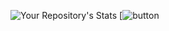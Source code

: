 ![Your Repository's Stats](https://github-readme-stats.vercel.app/api/top-langs/?username=feymez&theme=dark)
[![button](https://google.com/)
